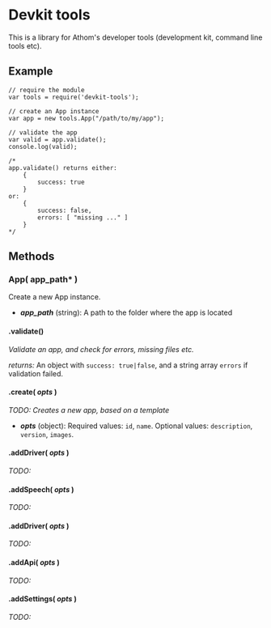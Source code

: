 # Devkit tools

This is a library for Athom's developer tools (development kit, command line tools etc).

## Example
```
// require the module
var tools = require('devkit-tools');

// create an App instance
var app = new tools.App("/path/to/my/app");

// validate the app
var valid = app.validate();
console.log(valid);

/*
app.validate() returns either:
	{
		success: true
	}
or:
	{
		success: false,
		errors: [ "missing ..." ]
	}
*/
```

## Methods

### App( app_path* )
Create a new App instance.

- ***app_path*** (string): A path to the folder where the app is located

#### .validate()
*Validate an app, and check for errors, missing files etc.*

*returns:* An object with `success: true|false`, and a string array `errors` if validation failed.

#### .create( *opts* )
*TODO: Creates a new app, based on a template*

- ***opts*** (object): Required values: `id`, `name`. Optional values: `description`, `version`, `images`.

#### .addDriver( *opts* )
*TODO:*

#### .addSpeech( *opts* )
*TODO:*

#### .addDriver( *opts* )
*TODO:*

#### .addApi( *opts* )
*TODO:*

#### .addSettings( *opts* )
*TODO:*
